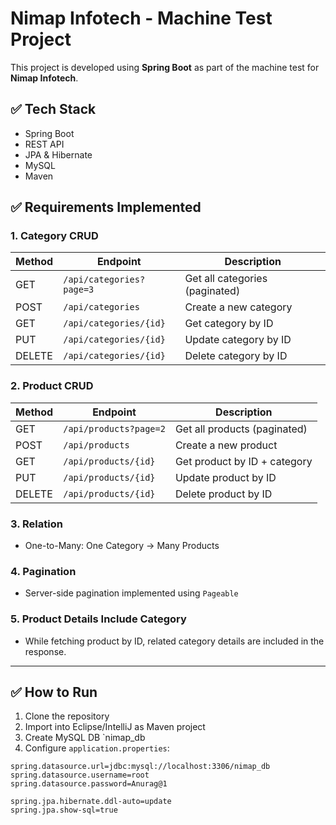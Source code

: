 # Nimap Infotech - Machine Test Project

This project is developed using **Spring Boot** as part of the machine test for **Nimap Infotech**.

## ✅ Tech Stack
- Spring Boot
- REST API
- JPA & Hibernate
- MySQL
- Maven

## ✅ Requirements Implemented

### 1. Category CRUD
| Method | Endpoint                             | Description                 |
|--------|--------------------------------------|-----------------------------|
| GET    | `/api/categories?page=3`             | Get all categories (paginated) |
| POST   | `/api/categories`                    | Create a new category       |
| GET    | `/api/categories/{id}`               | Get category by ID          |
| PUT    | `/api/categories/{id}`               | Update category by ID       |
| DELETE | `/api/categories/{id}`               | Delete category by ID       |

### 2. Product CRUD
| Method | Endpoint                             | Description                 |
|--------|--------------------------------------|-----------------------------|
| GET    | `/api/products?page=2`               | Get all products (paginated) |
| POST   | `/api/products`                      | Create a new product        |
| GET    | `/api/products/{id}`                 | Get product by ID + category |
| PUT    | `/api/products/{id}`                 | Update product by ID        |
| DELETE | `/api/products/{id}`                 | Delete product by ID        |

### 3. Relation
- One-to-Many: One Category → Many Products

### 4. Pagination
- Server-side pagination implemented using `Pageable`

### 5. Product Details Include Category
- While fetching product by ID, related category details are included in the response.

---

## ✅ How to Run

1. Clone the repository
2. Import into Eclipse/IntelliJ as Maven project
3. Create MySQL DB  `nimap_db
4. Configure `application.properties`:

```properties
spring.datasource.url=jdbc:mysql://localhost:3306/nimap_db
spring.datasource.username=root
spring.datasource.password=Anurag@1

spring.jpa.hibernate.ddl-auto=update
spring.jpa.show-sql=true
